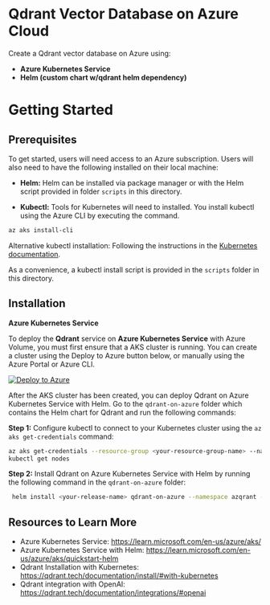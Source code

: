# Qdrant Vector Database on Azure Cloud
Create a Qdrant vector database on Azure using:

- **Azure Kubernetes Service**
- **Helm (custom chart w/qdrant helm dependency)** 

# Getting Started

## Prerequisites
To get started, users will need access to an Azure subscription.
Users will also need to have the following installed on their local machine:

  - **Helm:** 
  Helm can be installed via package manager or with the Helm script provided in folder `scripts` in this directory. 

  - **Kubectl:** 
  Tools for Kubernetes will need to installed. You install kubectl using the Azure CLI by executing the command. 

```bash
az aks install-cli
```
Alternative kubectl installation: Following the instructions in the [Kubernetes documentation](https://kubernetes.io/docs/tasks/tools/#kubectl).

As a convenience, a kubectl install script is provided in the `scripts` folder in this directory.

## Installation

**Azure Kubernetes Service**

To deploy the **Qdrant** service on **Azure Kubernetes Service** with Azure Volume, you must first ensure that a AKS cluster is running. You can create a cluster using the Deploy to Azure button below, or manually using the Azure Portal or Azure CLI.

[![Deploy to Azure](https://aka.ms/deploytoazurebutton)](https://portal.azure.com/#create/Microsoft.Template/uri/https%3A%2F%2Fraw.githubusercontent.com%2FAzure-Samples%2Fqdrant-azure%2Fmain%2FAzure-Kubernetes-Svc%2Faks-arm-deploy.json)

After the AKS cluster has been created, you can deploy Qdrant on Azure Kubernetes Service with Helm. Go to the `qdrant-on-azure` folder which contains the Helm chart for Qdrant and run the following commands:

**Step 1:** Configure kubectl to connect to your Kubernetes cluster using the `az aks get-credentials` command:

```bash
az aks get-credentials --resource-group <your-resource-group-name> --name <your-aks-cluster-name>
kubectl get nodes
```
**Step 2:** Install Qdrant on Azure Kubernetes Service with Helm by running the following command in the `qdrant-on-azure` folder:

```bash
 helm install <your-release-name> qdrant-on-azure --namespace azqrant --create-namespace
```

## Resources to Learn More

- Azure Kubernetes Service: https://learn.microsoft.com/en-us/azure/aks/
- Azure Kubernetes Service with Helm: https://learn.microsoft.com/en-us/azure/aks/quickstart-helm
- Qdrant Installation with Kubernetes: https://qdrant.tech/documentation/install/#with-kubernetes
- Qdrant integration with OpenAI: https://qdrant.tech/documentation/integrations/#openai
